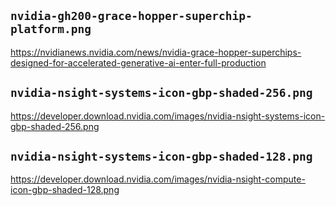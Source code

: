 ## `nvidia-gh200-grace-hopper-superchip-platform.png`

https://nvidianews.nvidia.com/news/nvidia-grace-hopper-superchips-designed-for-accelerated-generative-ai-enter-full-production

## `nvidia-nsight-systems-icon-gbp-shaded-256.png`

https://developer.download.nvidia.com/images/nvidia-nsight-systems-icon-gbp-shaded-256.png

## `nvidia-nsight-systems-icon-gbp-shaded-128.png`

https://developer.download.nvidia.com/images/nvidia-nsight-compute-icon-gbp-shaded-128.png